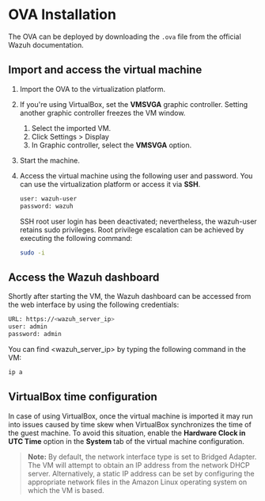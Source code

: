 # OVA Installation

The OVA can be deployed by downloading the `.ova` file from the official Wazuh documentation.

## Import and access the virtual machine

1. Import the OVA to the virtualization platform.
2. If you're using VirtualBox, set the **VMSVGA** graphic controller. Setting another graphic controller freezes the VM window.
   1. Select the imported VM.
   2. Click Settings > Display
   3. In Graphic controller, select the **VMSVGA** option.
3. Start the machine.
4. Access the virtual machine using the following user and password. You can use the virtualization platform or access it via **SSH**.

   ```bash
   user: wazuh-user
   password: wazuh
   ```

   SSH root user login has been deactivated; nevertheless, the wazuh-user retains sudo privileges. Root privilege escalation can be achieved by executing the following command:

   ```bash
   sudo -i
   ```

## Access the Wazuh dashboard

Shortly after starting the VM, the Wazuh dashboard can be accessed from the web interface by using the following credentials:

```bash
URL: https://<wazuh_server_ip>
user: admin
password: admin
```

You can find <wazuh_server_ip> by typing the following command in the VM:

```bash
ip a
```

## VirtualBox time configuration

In case of using VirtualBox, once the virtual machine is imported it may run into issues caused by time skew when VirtualBox synchronizes the time of the guest machine. To avoid this situation, enable the **Hardware Clock in UTC Time** option in the **System** tab of the virtual machine configuration.

> **Note:** By default, the network interface type is set to Bridged Adapter. The VM will attempt to obtain an IP address from the network DHCP server. Alternatively, a static IP address can be set by configuring the appropriate network files in the Amazon Linux operating system on which the VM is based.
